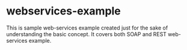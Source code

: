 # webservices-example
This is sample web-services example created just for the sake of understanding the basic concept. It covers both SOAP and REST web-services example.
